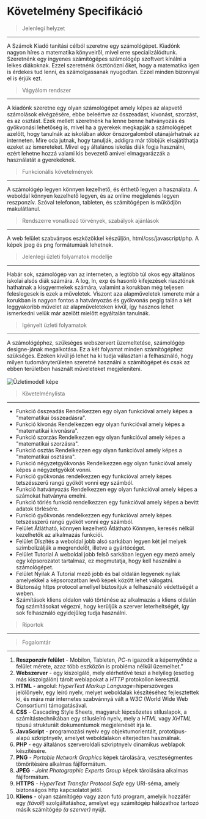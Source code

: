 # Követelmény Specifikáció

>Jelenlegi helyzet
---
A Számok Kiadó tanítási célból szeretne egy számológépet. 
Kiadónk nagyon híres a matematika könyveiről, mivel erre specializálódtunk.  
Szeretnénk egy ingyenes számítógépes számológép szoftvert kínálni a lelkes diákoknak.
Ezzel szeretnénk ösztönözni őket, hogy a matematika igen is érdekes tud lenni, és számolgassanak nyugodtan.
Ezzel minden bizonnyal el is érjük ezt.

>Vágyálom rendszer
---
A kiadónk szeretne egy olyan számológépet amely képes az alapvető számolások elvégzésére, ebbe beleértve az összeadást, kivonást, szorzást, és az osztást. 
Ezek mellett szeretnénk ha lenne benne hatványozás és gyökvonási lehetőség is, mivel ha a gyerekek megkapják a számológépet azelőtt, hogy tanulnák az iskolában akkor önszorgalomból utánajárhatnak az interneten. 
Mire oda jutnak, hogy tanulják, addigra már többjük elsajátíthatja ezeket az ismereteket. 
Mivel egy általános iskolás diák fogja használni, ezért lehetne hozzá valami kis bevezető amivel elmagyarázzák a használatát a gyerekeknek.

>Funkcionális követelmények
---
A számológép legyen könnyen kezelhető, és érthető legyen a használata. 
A weboldal könnyen kezelhető legyen, és az online megjelenés legyen reszponzív. 
Szóval telefonon, tableten, és számítógépen is működjön makulátlanul.

>Rendszerre vonatkozó törvények, szabályok ajánlások
---
A web felület szabványos eszközökkel készüljön, html/css/javascript/php.
A képek jpeg és png formátumúak lehetnek.

>Jelenlegi üzleti folyamatok modellje
---
Habár sok, számológép van az interneten, a legtöbb túl okos egy általános iskolai alsós diák számára. 
A log, ln, exp és hasonló kifejezések riasztónak hathatnak a kisgyermekek számára, valamint a korukban még teljesen feleslegesek is ezek a műveletek. 
Viszont aza alapműveletek ismerete már a korukban is nagyon fontos a hatványozás és gyökvonás pegig talán a két leggyakoribb művelet az alapműveleteken kívűl, így hasznos lehet ismerkedni velük már azelőtt mielőtt egyáltalán tanulnák.

>Igényelt üzleti folyamatok
---
A számológéphez, szükséges webszervert üzemeltetése, számológép designe-jának megalkotása. 
Ez a két folyamat minden számítógéphez szükséges. 
Ezeken kívül jó lehet ha ki tudja választani a felhasználó, hogy milyen tudományterületen szeretné használni a számítógépet és csak az ebben területben használt műveleteket megjeleníteni.  
<br>
![Üzletimodell képe](/Üzletimodell.png.png)

>Követelménylista
---
- Funkció összeadás Rendelkezzen egy olyan funkcióval amely képes a "matematikai összeadásra".
- Funkció kivonás Rendelkezzen egy olyan funkcióval amely képes a "matematikai kivonásra".
- Funkció szorzás Rendelkezzen egy olyan funkcióval amely képes a "matematikai szorzásra".
- Funkció osztás Rendelkezzen egy olyan funkcióval amely képes a "matematikai osztásra".
- Funkció négyzetgyökvonás Rendelkezzen egy olyan funkcióval amely képes a négyzetgyököt vonni.
- Funkció gyökvonás rendelkezzen egy funkcióval amely képes tetszésszerű rangú gyököt vonni egy számból.
- Funkció hatványozás Rendelkezzen egy olyan funkcióval amely képes a számokat hatványra emelni.
- Funkció törlés funkció rendelkezzen egy funkcióval amely képes a bevitt adatok törlésére.
- Funkció gyökvonás rendelkezzen egy funkcióval amely képes tetszésszerű rangú gyököt vonni egy számból.
- Felület Átlátható, könnyen kezelhető Átlátható Könnyen, keresés nélkül kezelhetők az alkalmazás funkciói.
- Felület Díszítés a weboldal jobb alsó sarkában legyen két jel melyek szimbolizálják a megrendelőt, illetve a gyártócéget.
- Felület Tutorial A weboldal jobb felső sarkában legyen egy mezó amely egy képsorozatot tartalmaz, ez megmutatja, hogy kell használni a számológépet.
- Felület Nyilak A Tutorial mező jobb és bal oldalán legyenek nyilak amelyekkel a képsorozatban levő képek között lehet válogatni.
- Biztonság https protocol amellyel biztosítjuk a felhasználó védettségét a weben.
- Számítások kliens oldalon való történése az alkalmazás a kliens oldalán fog számításokat végezni, hogy kerüljük a szerver leterheltségét, így sok felhasználó egyidejűleg tudja használni.

>Riportok
---

>Fogalomtár
---
1. **Reszponzív felület** - Mobilon, Tableten, *PC*-n igazodik a képernyőhöz a felület mérete, azaz több eszközön is probléma nélkül üzemelhet.”
1. **Webszerver** - egy kiszolgáló, mely elérhetővé teszi a helyileg (esetleg más kiszolgálón) tárolt weblapokat a *HTTP* protokollon keresztül.
1. **HTML** - angolul: *HyperText Markup Language*=hiperszöveges jelölőnyelv, egy leíró nyelv, melyet weboldalak készítéséhez fejlesztettek ki, és mára már internetes szabvánnyá vált a *W3C* (World Wide Web Consortium) támogatásával.
1. **CSS** - Cascading Style Sheets, magyarul: lépcsőzetes stíluslapok, a számítástechnikában egy stílusleíró nyelv, mely a *HTML* vagy *XHTML* típusú strukturált dokumentumok megjelenését írja le.
1. **JavaScript** - programozási nyelv egy objektumorientált, prototípus-alapú szkriptnyelv, amelyet weboldalakon elterjedten használnak.
1. **PHP** - egy általános szerveroldali szkriptnyelv dinamikus weblapok készítésére.
1. **PNG** - *Portable Network Graphics* képek tárolására, veszteségmentes tömörítésére alkalmas fájlformátum.
1. **JPEG** - *Joint Photographic Experts Group* képek tárolására alkalmas fájlformátum.
1. **HTTPS** - *HyperText Transfer Protocol Safe* egy URI-séma, amely biztonságos http kapcsolatot jelöl.
1. **Kliens** - olyan számítógép vagy azon futó program, amelyik hozzáfér egy *(távoli)* szolgáltatáshoz, amelyet egy számítógép hálózathoz tartozó másik számítógép *(a szerver)* nyújt.